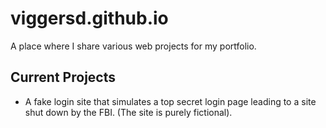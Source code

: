 # viggersd.github.io
A place where I share various web projects for my portfolio.

## Current Projects ##
- A fake login site that simulates a top secret login page leading to a site shut down by the FBI. (The site is purely fictional).
